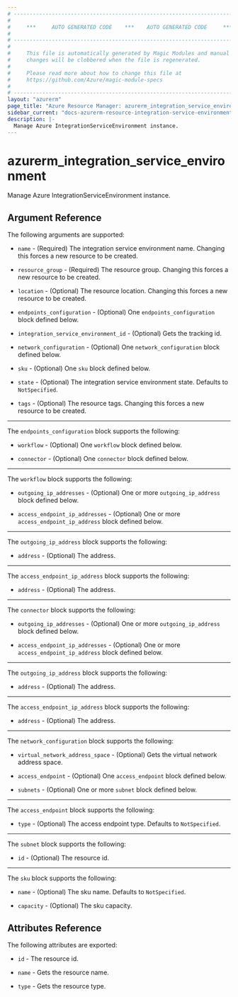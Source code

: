 ```yaml
---
# ----------------------------------------------------------------------------
#
#     ***     AUTO GENERATED CODE    ***    AUTO GENERATED CODE     ***
#
# ----------------------------------------------------------------------------
#
#     This file is automatically generated by Magic Modules and manual
#     changes will be clobbered when the file is regenerated.
#
#     Please read more about how to change this file at
#     https://github.com/Azure/magic-module-specs
#
# ----------------------------------------------------------------------------
layout: "azurerm"
page_title: "Azure Resource Manager: azurerm_integration_service_environment"
sidebar_current: "docs-azurerm-resource-integration-service-environment"
description: |-
  Manage Azure IntegrationServiceEnvironment instance.
---
```


# azurerm_integration_service_environment

Manage Azure IntegrationServiceEnvironment instance.


## Argument Reference

The following arguments are supported:

* `name` - (Required) The integration service environment name. Changing this forces a new resource to be created.

* `resource_group` - (Required) The resource group. Changing this forces a new resource to be created.

* `location` - (Optional) The resource location. Changing this forces a new resource to be created.

* `endpoints_configuration` - (Optional) One `endpoints_configuration` block defined below.

* `integration_service_environment_id` - (Optional) Gets the tracking id.

* `network_configuration` - (Optional) One `network_configuration` block defined below.

* `sku` - (Optional) One `sku` block defined below.

* `state` - (Optional) The integration service environment state. Defaults to `NotSpecified`.

* `tags` - (Optional) The resource tags. Changing this forces a new resource to be created.

---

The `endpoints_configuration` block supports the following:

* `workflow` - (Optional) One `workflow` block defined below.

* `connector` - (Optional) One `connector` block defined below.


---

The `workflow` block supports the following:

* `outgoing_ip_addresses` - (Optional) One or more `outgoing_ip_address` block defined below.

* `access_endpoint_ip_addresses` - (Optional) One or more `access_endpoint_ip_address` block defined below.


---

The `outgoing_ip_address` block supports the following:

* `address` - (Optional) The address.

---

The `access_endpoint_ip_address` block supports the following:

* `address` - (Optional) The address.

---

The `connector` block supports the following:

* `outgoing_ip_addresses` - (Optional) One or more `outgoing_ip_address` block defined below.

* `access_endpoint_ip_addresses` - (Optional) One or more `access_endpoint_ip_address` block defined below.


---

The `outgoing_ip_address` block supports the following:

* `address` - (Optional) The address.

---

The `access_endpoint_ip_address` block supports the following:

* `address` - (Optional) The address.

---

The `network_configuration` block supports the following:

* `virtual_network_address_space` - (Optional) Gets the virtual network address space.

* `access_endpoint` - (Optional) One `access_endpoint` block defined below.

* `subnets` - (Optional) One or more `subnet` block defined below.


---

The `access_endpoint` block supports the following:

* `type` - (Optional) The access endpoint type. Defaults to `NotSpecified`.

---

The `subnet` block supports the following:

* `id` - (Optional) The resource id.

---

The `sku` block supports the following:

* `name` - (Optional) The sku name. Defaults to `NotSpecified`.

* `capacity` - (Optional) The sku capacity.

## Attributes Reference

The following attributes are exported:

* `id` - The resource id.

* `name` - Gets the resource name.

* `type` - Gets the resource type.
